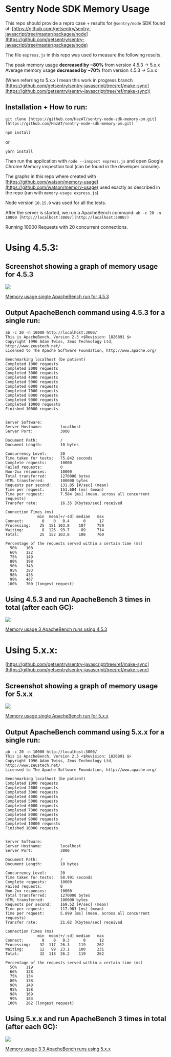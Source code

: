 # Sentry Node SDK Memory Usage

This repo should provide a repro case + results for `@sentry/node` SDK found at: [https://github.com/getsentry/sentry-javascript/tree/master/packages/node](https://github.com/getsentry/sentry-javascript/tree/master/packages/node)

The file `express.js` in this repo was used to measure the following results.

The peak memory usage **decreased by ~80%** from version 4.5.3 → 5.x.x
Average memory usage **decreased by ~70%** from version 4.5.3 → 5.x.x

(When referring to 5.x.x I mean this work in progress branch [https://github.com/getsentry/sentry-javascript/tree/ref/make-sync](https://github.com/getsentry/sentry-javascript/tree/ref/make-sync))

## Installation + How to run:

`git clone [https://github.com/HazAT/sentry-node-sdk-memory-pm.git](https://github.com/HazAT/sentry-node-sdk-memory-pm.git)`

`npm install`

or

`yarn install`

Then run the application with `node --inspect express.js` and open Google Chrome Memory inspection tool (can be found in the developer console).

The graphs in this repo where created with [https://github.com/watson/memory-usage](https://github.com/watson/memory-usage) used exactly as described in the repo (ran with `memory-usage express.js`)

Node version `10.15.0` was used for all the tests.

After the server is started, we run a ApacheBench command:
`ab -c 20 -n 10000 [http://localhost:3000/](http://localhost:3000/)`

Running 10000 Requests with 20 concurrent connections. 

# Using 4.5.3:

## Screenshot showing a graph of memory usage for 4.5.3

![](single-4-c310534d-4ab7-4542-8695-9bdb5b67b756.5.3.png)

[Memory usage single ApacheBench run for 4.5.3](https://www.notion.so/fb47373459944243b90d05d4a34e04d9)

## Output ApacheBench command using 4.5.3 for a single run:

    ab -c 20 -n 10000 http://localhost:3000/
    This is ApacheBench, Version 2.3 <$Revision: 1826891 $>
    Copyright 1996 Adam Twiss, Zeus Technology Ltd, http://www.zeustech.net/
    Licensed to The Apache Software Foundation, http://www.apache.org/
    
    Benchmarking localhost (be patient)
    Completed 1000 requests
    Completed 2000 requests
    Completed 3000 requests
    Completed 4000 requests
    Completed 5000 requests
    Completed 6000 requests
    Completed 7000 requests
    Completed 8000 requests
    Completed 9000 requests
    Completed 10000 requests
    Finished 10000 requests
    
    
    Server Software:
    Server Hostname:        localhost
    Server Port:            3000
    
    Document Path:          /
    Document Length:        10 bytes
    
    Concurrency Level:      20
    Time taken for tests:   75.842 seconds
    Complete requests:      10000
    Failed requests:        0
    Non-2xx responses:      10000
    Total transferred:      1270000 bytes
    HTML transferred:       100000 bytes
    Requests per second:    131.85 [#/sec] (mean)
    Time per request:       151.684 [ms] (mean)
    Time per request:       7.584 [ms] (mean, across all concurrent requests)
    Transfer rate:          16.35 [Kbytes/sec] received
    
    Connection Times (ms)
                  min  mean[+/-sd] median   max
    Connect:        0    0   0.4      0      17
    Processing:    25  151 103.8    107     759
    Waiting:        8  126  93.7     89     714
    Total:         25  152 103.8    108     760
    
    Percentage of the requests served within a certain time (ms)
      50%    108
      66%    122
      75%    149
      80%    198
      90%    343
      95%    383
      98%    435
      99%    467
     100%    760 (longest request)

## Using 4.5.3 and run ApacheBench 3 times in total (after each GC):

![](3runs-4-7bc21989-f60a-4fc9-8382-6f4e916daff4.5.3.png)

[Memory usage 3 ApacheBench runs using 4.5.3](https://www.notion.so/5aa3acbd489048f0b4657eb30e99f3fe)

# Using 5.x.x:

[https://github.com/getsentry/sentry-javascript/tree/ref/make-sync](https://github.com/getsentry/sentry-javascript/tree/ref/make-sync)

## Screenshot showing a graph of memory usage for 5.x.x

![](single-5-94030d59-292f-406b-8153-bb0f983c5dea.0.0.png)

[Memory usage single ApacheBench run for 5.x.x](https://www.notion.so/1ff2dd52e94a4dfbb59031aeb19bad9c)

## Output ApacheBench command using 5.x.x for a single run:

    ab -c 20 -n 10000 http://localhost:3000/
    This is ApacheBench, Version 2.3 <$Revision: 1826891 $>
    Copyright 1996 Adam Twiss, Zeus Technology Ltd, http://www.zeustech.net/
    Licensed to The Apache Software Foundation, http://www.apache.org/
    
    Benchmarking localhost (be patient)
    Completed 1000 requests
    Completed 2000 requests
    Completed 3000 requests
    Completed 4000 requests
    Completed 5000 requests
    Completed 6000 requests
    Completed 7000 requests
    Completed 8000 requests
    Completed 9000 requests
    Completed 10000 requests
    Finished 10000 requests
    
    
    Server Software:
    Server Hostname:        localhost
    Server Port:            3000
    
    Document Path:          /
    Document Length:        10 bytes
    
    Concurrency Level:      20
    Time taken for tests:   58.991 seconds
    Complete requests:      10000
    Failed requests:        0
    Non-2xx responses:      10000
    Total transferred:      1270000 bytes
    HTML transferred:       100000 bytes
    Requests per second:    169.52 [#/sec] (mean)
    Time per request:       117.983 [ms] (mean)
    Time per request:       5.899 [ms] (mean, across all concurrent requests)
    Transfer rate:          21.02 [Kbytes/sec] received
    
    Connection Times (ms)
                  min  mean[+/-sd] median   max
    Connect:        0    0   0.3      0      12
    Processing:    32  117  26.3    119     262
    Waiting:       12   99  23.1    100     231
    Total:         32  118  26.2    119     262
    
    Percentage of the requests served within a certain time (ms)
      50%    119
      66%    128
      75%    134
      80%    138
      90%    148
      95%    158
      98%    169
      99%    183
     100%    262 (longest request)

## Using 5.x.x and run ApacheBench 3 times in total (after each GC):

![](3runs-5-9bd9087b-66cf-45d0-b55d-1a08052fafa5.0.0.png)

[Memory usage 3 3 ApacheBench runs using 5.x.x](https://www.notion.so/00f7cfa43b124d2abf847541473f7b52)